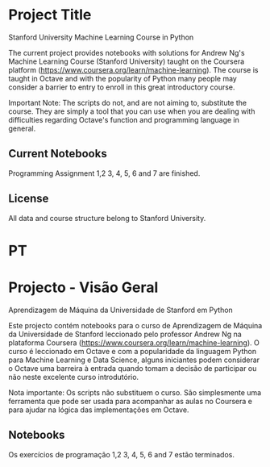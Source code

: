 # Project Title

Stanford University Machine Learning Course in Python

The current project provides notebooks with solutions for Andrew Ng's Machine Learning Course (Stanford University) taught on the Coursera platform (https://www.coursera.org/learn/machine-learning).
The course is taught in Octave and with the popularity of Python many people may consider a barrier to entry to enroll in this great introductory course.

Important Note: The scripts do not, and are not aiming to, substitute the course. They are simply a tool that you can use when you are dealing with difficulties regarding Octave's function and programming language in general.

## Current Notebooks

Programming Assignment 1,2 3, 4, 5, 6 and 7 are finished.

## License
All data and course structure belong to Stanford University. 

# PT

# Projecto - Visão Geral

Aprendizagem de Máquina da Universidade de Stanford em Python

Este projecto contém notebooks para o curso de Aprendizagem de Máquina da Universidade de Stanford leccionado pelo professor Andrew Ng na plataforma Coursera (https://www.coursera.org/learn/machine-learning).
O curso é leccionado em Octave e com a popularidade da linguagem Python para Machine Learning e Data Science, alguns iniciantes podem considerar o Octave uma barreira à entrada quando tomam a decisão de participar ou não neste excelente curso introdutório.

Nota importante: Os scripts não substituem o curso. São simplesmente uma ferramenta que pode ser usada para acompanhar as aulas no Coursera e para ajudar na lógica das implementações em Octave.

## Notebooks

Os exercícios de programação 1,2 3, 4, 5, 6 and 7 estão terminados.

